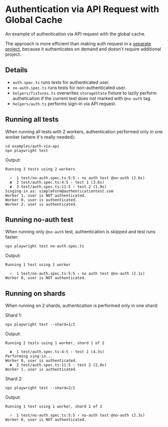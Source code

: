 # Authentication via API Request with Global Cache

An example of authentication via API request with the global cache. 

The approach is more efficient than making auth request in a [separate project](https://playwright.dev/docs/auth#authenticate-with-api-request), because it authenticates on demand and doesn't require additional project.

## Details
- `auth.spec.ts` runs tests for authenticated user.
- `no-auth.spec.ts` runs tests for non-authenticated user.
- `helpers/fixtures.ts` overwrites `storageState` fixture to lazily perform authetication if the current test does not marked with `@no-auth` tag.
- `helpers/auth.ts` performs sign-in via API request.

## Running all tests
When running all tests with 2 workers, authentication performed only in one worker (where it's really needed):
```
cd examples/auth-via-api
npx playwright test
```
Output:
```
Running 3 tests using 2 workers

  ✓  1 test/no-auth.spec.ts:5:5 › no auth test @no-auth (2.6s)
  ✘  2 test/auth.spec.ts:4:5 › test 1 (3.6s)
  ✘  3 test/auth.spec.ts:11:5 › test 2 (1.9s)
Singing-in as: simpleForm@authenticationtest.com
Worker 1, user is NOT authenticated.
Worker 0, user is authenticated.
Worker 2, user is authenticated.
```

## Running no-auth test 
When running only `@no-auth` test, authentication is skipped and test runs faster:
```
npx playwright test no-auth.spec.ts
```
Output:
```
Running 1 test using 1 worker

  ✓  1 test/no-auth.spec.ts:5:5 › no auth test @no-auth (2.1s)
Worker 0, user is NOT authenticated.
```

## Running on shards
When running on 2 shards, authentication is performed only in one shard:

Shard 1:
```
npx playwright test --shard=1/2
```
Output:
```
Running 2 tests using 1 worker, shard 1 of 2

  ✘  1 test/auth.spec.ts:4:5 › test 1 (4.3s)
Performing sing-in...
Worker 0, user is authenticated.
  ✘  2 test/auth.spec.ts:11:5 › test 2 (2.0s)
Worker 1, user is authenticated.
```

Shard 2:
```
npx playwright test --shard=2/2
```
Output:
```
Running 1 test using 1 worker, shard 2 of 2

  ✓  1 test/no-auth.spec.ts:5:5 › no-auth test @no-auth (2.3s)
Worker 0, user is NOT authenticated.
```